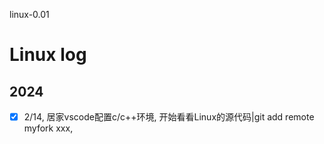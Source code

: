 linux-0.01
# Linux log
## 2024 
- [x] 2/14, 居家vscode配置c/c++环境, 开始看看Linux的源代码|git add remote myfork xxx,  
